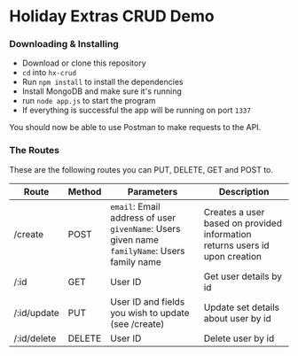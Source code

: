 # Holiday Extras CRUD Demo

### Downloading & Installing
  - Download or clone this repository
  - `cd` into `hx-crud`
  - Run `npm install` to install the dependencies
  - Install MongoDB and make sure it's running
  - run `node app.js` to start the program
  - If everything is successful the app will be running on port `1337`

You should now be able to use Postman to make requests to the API.


### The Routes
These are the following routes you can PUT, DELETE, GET and POST to.

| Route | Method | Parameters | Description |
| ------ | ------ | ------ | ------ |
| /create | POST | `email`: Email address of user<br>`givenName`: Users given name <br>`familyName`: Users family name | Creates a user based on provided information<br>returns users id upon creation |
| /:id | GET | User ID | Get user details by id |
| /:id/update | PUT | User ID and fields you wish to update (see /create) | Update set details about user by id |
| /:id/delete | DELETE | User ID | Delete user by id |